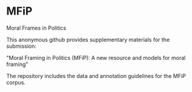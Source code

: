 # MFiP
Moral Frames in Politics

This anonymous github provides supplementary materials for the submission:

"Moral Framing in Politics (MFiP): A new resource and models for moral framing"


The repository includes the data and annotation guidelines for the MFiP corpus.

